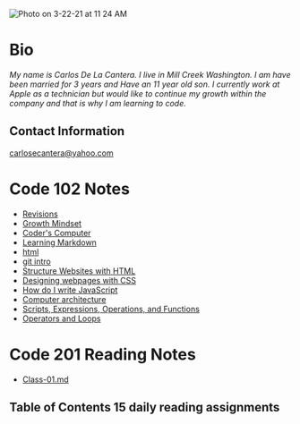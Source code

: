 ![Photo on 3-22-21 at 11 24 AM](https://user-images.githubusercontent.com/79726409/112048767-fd916f00-8b0b-11eb-931f-091ebb154585.jpg)
# **Bio**
 *My name is Carlos De La Cantera. I live in Mill Creek Washington.  I am have been married for 3 years and Have an 11 year old son.  I currently work at Apple as a technician but would like to continue my growth within the company and that is why I am learning to code.*  


## **Contact Information**
carlosecantera@yahoo.com

# Code 102 Notes

- [Revisions](revisions.md)
- [Growth Mindset](growthmindset.md)
- [Coder's Computer](Coders_Computer.md)
- [Learning Markdown](Learning_Markdown.md)
- [html](html.md)
- [git intro](git_intro.md)
- [Structure Websites with HTML](structurewebpageswithhtml.md)
- [Designing webpages with CSS](designingwebpageswithcss.md)
- [How do I write JavaScript](javascript.md)
- [Computer architecture](computerarch.md)
- [Scripts, Expressions, Operations, and Functions](scriptsexpressionsopsfunc.md)
- [Operators and Loops](opsloops.md)

# Code 201 Reading Notes

- [Class-01.md]()
## **Table of Contents 15 daily reading assignments**